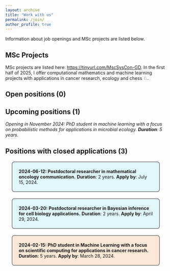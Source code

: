```yaml
---
layout: archive
title: "Work with us"
permalink: /join/
author_profile: true
---
```


Information about job openings and MSc projects are listed below.
  
## MSc Projects
MSc projects are listed here: <a href="https://tinyurl.com/MscSysCon-GD">https://tinyurl.com/MscSysCon-GD</a>. 
In the first half of 2025, I offer computational mathematics and machine learning projects with applications in cancer research, ecology and chess ♘. 

## Open positions (0)


## Upcoming positions (1)
<i>Opening in November 2024: PhD student in machine learning with a focus on probabilistic methods for applications in microbial ecology. <b>Duration</b>: 5 years.</i>

## Positions with closed applications (3)

<div style="background-color: #e0f7fa; border: 2px solid gray; border-radius: 8px; padding: 20px; margin: 20px;">
<strong> 2024-06-12: Postdoctoral researcher in mathematical oncology communication.</strong> 
<b>Duration</b>: 2 years. <b>Apply by</b>: July 15, 2024. <br> 
</div>

<div style="background-color: #e0f7fa; border: 2px solid gray; border-radius: 8px; padding: 20px; margin: 20px;">
<strong> 2024-03-20: Postdoctoral researcher in Bayesian inference for cell biology applications.</strong> 
<b>Duration</b>: 2 years. <b>Apply by</b>: April 29, 2024.<br>
</div>

<div style="background-color: #FDE8D7; border: 2px solid gray; border-radius: 8px; padding: 20px; margin: 20px;">
<strong> 2024-02-15: PhD student in Machine Learning with a focus on scientific computing for applications in cancer research.</strong>
<b>Duration</b>: 5 years. <b>Apply by</b>: March 28, 2024.<br>
</div>

